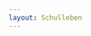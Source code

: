 ```yaml
---
layout: Schulleben
---
```


<script type="text/javascript">
    $( "#result" ).load( "/text/Schulleben/Aktuelles/", function() {
    unternavigation('Aktuelles');
    });
</script>
